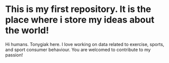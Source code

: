 # This is my first repository. It is the place where i store my ideas about the world!
Hi humans.
Tonygiak here. I love working on data related to exercise, sports, and sport consumer behaviour. 
You are welcomed to contribute to my passion!
